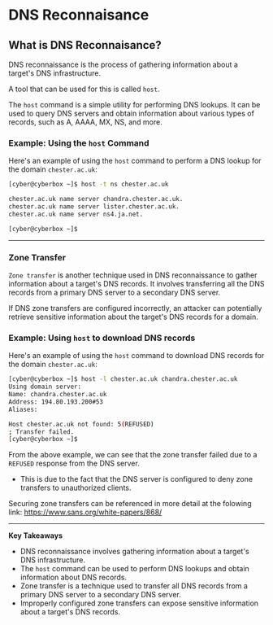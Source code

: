 # DNS Reconnaisance

## What is DNS Reconnaisance?

DNS reconnaissance is the process of gathering information about a target's DNS infrastructure.

A tool that can be used for this is called `host`.

The `host` command is a simple utility for performing DNS lookups. It can be used to query DNS servers and obtain information about various types of records, such as A, AAAA, MX, NS, and more.

### Example: Using the `host` Command

Here's an example of using the `host` command to perform a DNS lookup for the domain `chester.ac.uk`:

```bash
[cyber@cyberbox ~]$ host -t ns chester.ac.uk

chester.ac.uk name server chandra.chester.ac.uk.
chester.ac.uk name server lister.chester.ac.uk.
chester.ac.uk name server ns4.ja.net.

[cyber@cyberbox ~]$ 

```

---

### Zone Transfer

`Zone transfer` is another technique used in DNS reconnaissance to gather information about a target's DNS records. It involves transferring all the DNS records from a primary DNS server to a secondary DNS server.

If DNS zone transfers are configured incorrectly, an attacker can potentially retrieve sensitive information about the target's DNS records for a domain.

### Example: Using `host` to download DNS records

Here's an example of using the `host` command to download DNS records for the domain `chester.ac.uk`:

```bash
[cyber@cyberbox ~]$ host -l chester.ac.uk chandra.chester.ac.uk
Using domain server:
Name: chandra.chester.ac.uk
Address: 194.80.193.200#53
Aliases: 

Host chester.ac.uk not found: 5(REFUSED)
; Transfer failed.
[cyber@cyberbox ~]$ 

```

From the above example, we can see that the zone transfer failed due to a `REFUSED` response from the DNS server. 

* This is due to the fact that the DNS server is configured to deny zone transfers to unauthorized clients.

Securing zone transfers can be referenced in more detail at the folowing link: <https://www.sans.org/white-papers/868/>

---

**Key Takeaways**

- DNS reconnaissance involves gathering information about a target's DNS infrastructure.
- The `host` command can be used to perform DNS lookups and obtain information about DNS records.
- Zone transfer is a technique used to transfer all DNS records from a primary DNS server to a secondary DNS server.
- Improperly configured zone transfers can expose sensitive information about a target's DNS records.



